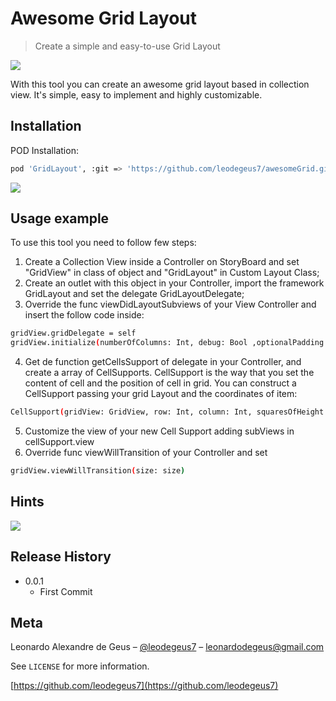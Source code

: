 # Awesome Grid Layout
> Create a simple and easy-to-use Grid Layout


![](https://i.imgur.com/fE20esN.jpg)


With this tool you can create an awesome grid layout based in collection view. It's simple, easy to implement and highly customizable. 


## Installation

POD Installation:

```sh
pod 'GridLayout', :git => 'https://github.com/leodegeus7/awesomeGrid.git'
```

![](https://media.giphy.com/media/3ohjURLa8P6rKniUtW/giphy.gif)

## Usage example

To use this tool you need to follow few steps:

1) Create a Collection View inside a Controller on StoryBoard and set "GridView" in class of object and "GridLayout" in Custom Layout Class;
2) Create an outlet with this object in your Controller, import the framework GridLayout and set the delegate GridLayoutDelegate;
3) Override the func viewDidLayoutSubviews of your View Controller and insert the follow code inside:

```sh
gridView.gridDelegate = self
gridView.initialize(numberOfColumns: Int, debug: Bool ,optionalPadding: Int)
```
4) Get de function getCellsSupport of delegate in your Controller, and create a array of CellSupports.
CellSupport is the way that you set the content of cell and the position of cell in grid. You can construct a CellSupport passing your grid Layout and the coordinates of item:

```sh
CellSupport(gridView: GridView, row: Int, column: Int, squaresOfHeight: Int, squaresOfWidth: Int)
```

5) Customize the view of your new Cell Support adding subViews in cellSupport.view
6) Override func viewWillTransition of your Controller and set

```sh
gridView.viewWillTransition(size: size)
```
## Hints

![](https://i.imgur.com/p1FJohV.png)


## Release History

* 0.0.1
    * First Commit

## Meta

Leonardo Alexandre de Geus – [@leodegeus7](https://www.linkedin.com/in/leodegeus7/) – leonardodegeus@gmail.com

See ``LICENSE`` for more information.

[https://github.com/leodegeus7](https://github.com/leodegeus7)
